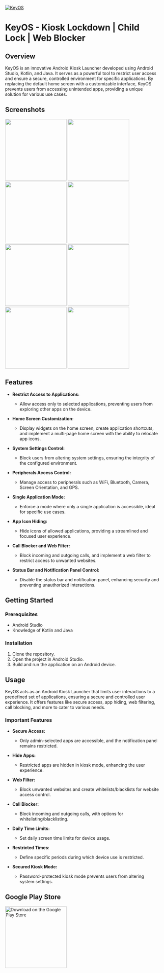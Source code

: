 [![KeyOS](https://i.postimg.cc/4x8S1K61/tech-Dev-Ash-key-OS-icon.png)](https://www.amazon.in/KeyOS-Kiosk-Lockdown-Child-Blocker/dp/B08R95FPFF)
# KeyOS - Kiosk Lockdown | Child Lock | Web Blocker

## Overview

KeyOS is an innovative Android Kiosk Launcher developed using Android Studio, Kotlin, and Java. It serves as a powerful tool to restrict user access and ensure a secure, controlled environment for specific applications. By replacing the default home screen with a customizable interface, KeyOS prevents users from accessing unintended apps, providing a unique solution for various use cases.

## Screenshots

<p float="left">
  <img src="https://i.postimg.cc/m2hv5fj4/image.png" width="200" />
  <img src="https://i.postimg.cc/CLD3gC3r/image.png" width="200" />
  <img src="https://i.postimg.cc/xC4w06jh/image.png" width="200" />
  <img src="https://i.postimg.cc/pLC1WsqC/image.png" width="200" />
    <img src="https://i.postimg.cc/L85jPvmN/image.png" width="200" />
  <img src="https://i.postimg.cc/3RYRXJgY/image.png" width="200" />
  <img src="https://i.postimg.cc/43b4xkjM/image.png" width="200" />
  <img src="https://i.postimg.cc/NMKg79Kh/image.png" width="200" />
</p>

## Features

- **Restrict Access to Applications:**
  - Allow access only to selected applications, preventing users from exploring other apps on the device.

- **Home Screen Customization:**
  - Display widgets on the home screen, create application shortcuts, and implement a multi-page home screen with the ability to relocate app icons.

- **System Settings Control:**
  - Block users from altering system settings, ensuring the integrity of the configured environment.

- **Peripherals Access Control:**
  - Manage access to peripherals such as WiFi, Bluetooth, Camera, Screen Orientation, and GPS.

- **Single Application Mode:**
  - Enforce a mode where only a single application is accessible, ideal for specific use cases.

- **App Icon Hiding:**
  - Hide icons of allowed applications, providing a streamlined and focused user experience.

- **Call Blocker and Web Filter:**
  - Block incoming and outgoing calls, and implement a web filter to restrict access to unwanted websites.

- **Status Bar and Notification Panel Control:**
  - Disable the status bar and notification panel, enhancing security and preventing unauthorized interactions.

## Getting Started

### Prerequisites

- Android Studio
- Knowledge of Kotlin and Java

### Installation

1. Clone the repository.
2. Open the project in Android Studio.
3. Build and run the application on an Android device.

## Usage

KeyOS acts as an Android Kiosk Launcher that limits user interactions to a predefined set of applications, ensuring a secure and controlled user experience. It offers features like secure access, app hiding, web filtering, call blocking, and more to cater to various needs.

### Important Features

- **Secure Access:**
  - Only admin-selected apps are accessible, and the notification panel remains restricted.

- **Hide Apps:**
  - Restricted apps are hidden in kiosk mode, enhancing the user experience.

- **Web Filter:**
  - Block unwanted websites and create whitelists/blacklists for website access control.
 
- **Call Blocker:**
  - Block incoming and outgoing calls, with options for whitelisting/blacklisting.
 
- **Daily Time Limits:**
  - Set daily screen time limits for device usage.
    
- **Restricted Times:**
  - Define specific periods during which device use is restricted.
    
- **Secured Kiosk Mode:**
  - Password-protected kiosk mode prevents users from altering system settings.

## Google Play Store

<a href="https://www.amazon.in/KeyOS-Kiosk-Lockdown-Child-Blocker/dp/B08R95FPFF">
  <img src="https://play.google.com/intl/en_us/badges/static/images/badges/en_badge_web_generic.png" alt="Download on the Google Play Store" width="200">
</a>
